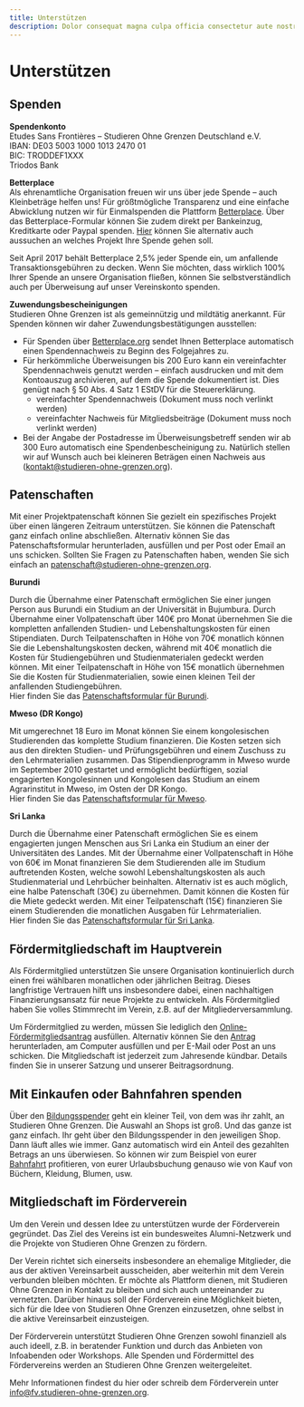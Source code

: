 ```yaml
---
title: Unterstützen
description: Dolor consequat magna culpa officia consectetur aute nostrud excepteur in sunt sint aliqua pariatur. Irure voluptate veniam sit aliquip dolor incididunt aute Lorem quis ullamco occaecat nulla laborum id. Culpa elit Lorem cillum occaecat exercitation aliqua aliqua enim commodo velit mollit quis velit irure. Dolor Lorem exercitation nisi nisi nisi dolore esse ut aliquip duis.
---
```


# Unterstützen

## Spenden
**Spendenkonto**  
Etudes Sans Frontières – Studieren Ohne Grenzen Deutschland e.V.  
IBAN: DE03 5003 1000 1013 2470 01  
BIC: TRODDEF1XXX  
Triodos Bank

**Betterplace**  
Als ehrenamtliche Organisation freuen wir uns über jede Spende – auch Kleinbeträge helfen uns! Für größtmögliche Transparenz und eine einfache Abwicklung nutzen wir für Einmalspenden die Plattform [Betterplace](https://betterplace.org/de/organisations/490-studieren-ohne-grenzen-deutschland-e-v). Über das Betterplace-Formular können Sie zudem direkt per Bankeinzug, Kreditkarte oder Paypal spenden. [Hier](https://betterplace.org/de/organisations/490-studieren-ohne-grenzen-deutschland-e-v/projects) können Sie alternativ auch aussuchen an welches Projekt Ihre Spende gehen soll.

Seit April 2017 behält Betterplace 2,5% jeder Spende ein, um anfallende Transaktionsgebühren zu decken. Wenn Sie möchten, dass wirklich 100% Ihrer Spende an unsere Organisation fließen, können Sie selbstverständlich auch per Überweisung auf unser Vereinskonto spenden. 

**Zuwendungsbescheinigungen**  
Studieren Ohne Grenzen ist als gemeinnützig und mildtätig anerkannt. Für Spenden können wir daher Zuwendungsbestätigungen ausstellen:

- Für Spenden über [Betterplace.org](https://betterplace.org/de/organisations/490-studieren-ohne-grenzen-deutschland-e-v) sendet Ihnen Betterplace automatisch einen Spendennachweis zu Beginn des Folgejahres zu.
- Für herkömmliche Überweisungen bis 200 Euro kann ein vereinfachter Spendennachweis genutzt werden – einfach ausdrucken und mit dem Kontoauszug archivieren, auf dem die Spende dokumentiert ist. Dies genügt nach § 50 Abs. 4 Satz 1 EStDV für die Steuererklärung.
  - vereinfachter Spendennachweis (Dokument muss noch verlinkt werden)
  - vereinfachter Nachweis für Mitgliedsbeiträge (Dokument muss noch verlinkt werden)
- Bei der Angabe der Postadresse im Überweisungsbetreff senden wir ab 300 Euro automatisch eine Spendenbescheinigung zu. Natürlich stellen wir auf Wunsch auch bei kleineren Beträgen einen Nachweis aus (kontakt@studieren-ohne-grenzen.org).

## Patenschaften
Mit einer Projektpatenschaft können Sie gezielt ein spezifisches Projekt über einen längeren Zeitraum unterstützen. Sie können die Patenschaft ganz einfach online abschließen. Alternativ können Sie das Patenschaftsformular herunterladen, ausfüllen und per Post oder Email an uns schicken. Sollten Sie Fragen zu Patenschaften haben, wenden Sie sich einfach an patenschaft@studieren-ohne-grenzen.org.

**Burundi**

Durch die Übernahme einer Patenschaft ermöglichen Sie einer jungen Person aus Burundi ein Studium an der Universität in Bujumbura.
Durch Übernahme einer Vollpatenschaft über 140€ pro Monat übernehmen Sie die kompletten anfallenden Studien- und Lebenshaltungskosten für einen Stipendiaten. Durch Teilpatenschaften in Höhe von 70€ monatlich können Sie die Lebenshaltungskosten decken, während mit 40€ monatlich die Kosten für Studiengebühren und Studienmaterialen gedeckt werden können. Mit einer Teilpatenschaft in Höhe von 15€ monatlich übernehmen Sie die Kosten für Studienmaterialien, sowie einen kleinen Teil der anfallenden Studiengebühren.  
Hier finden Sie das [Patenschaftsformular für Burundi](https://civicrm.studieren-ohne-grenzen.org/civicrm/contribute/transact?id=22).

**Mweso (DR Kongo)**

Mit umgerechnet 18 Euro im Monat können Sie einem kongolesischen Studierenden das komplette Studium finanzieren. Die Kosten setzen sich aus den direkten Studien- und Prüfungsgebühren und einem Zuschuss zu den Lehrmaterialien zusammen. Das Stipendienprogramm in Mweso wurde im September 2010 gestartet und ermöglicht bedürftigen, sozial engagierten Kongolesinnen und Kongolesen das Studium an einem Agrarinstitut in Mweso, im Osten der DR Kongo.  
Hier finden Sie das [Patenschaftsformular für Mweso](https://civicrm.studieren-ohne-grenzen.org/civicrm/contribute/transact?id=8).

**Sri Lanka**

Durch die Übernahme einer Patenschaft ermöglichen Sie es einem engagierten jungen Menschen aus Sri Lanka ein Studium an einer der Universitäten des Landes.
Mit der Übernahme einer Vollpatenschaft in Höhe von 60€ im Monat finanzieren Sie dem Studierenden alle im Studium auftretenden Kosten, welche sowohl Lebenshaltungskosten als auch Studienmaterial und Lehrbücher beinhalten. Alternativ ist es auch möglich, eine halbe Patenschaft (30€) zu übernehmen. Damit können die Kosten für die Miete gedeckt werden. Mit einer Teilpatenschaft (15€) finanzieren Sie einem Studierenden die monatlichen Ausgaben für Lehrmaterialien.  
Hier finden Sie das [Patenschaftsformular für Sri Lanka](https://civicrm.studieren-ohne-grenzen.org/civicrm/contribute/transact?id=19).

## Fördermitgliedschaft im Hauptverein
Als Fördermitglied unterstützen Sie unsere Organisation kontinuierlich durch einen frei wählbaren monatlichen oder jährlichen Beitrag. Dieses langfristige Vertrauen hilft uns insbesondere dabei, einen nachhaltigen Finanzierungsansatz für neue Projekte zu entwickeln. Als Fördermitglied haben Sie volles Stimmrecht im Verein, z.B. auf der Mitgliederversammlung.

Um Fördermitglied zu werden, müssen Sie lediglich den [Online-Fördermitgliedsantrag](https://civicrm.studieren-ohne-grenzen.org/civicrm/contribute/transact?id=2) ausfüllen. Alternativ können Sie den [Antrag](https://www.studieren-ohne-grenzen.org/wp-content/uploads/2014/01/sog-beitrittserklaerung.pdf) herunterladen, am Computer ausfüllen und per E-Mail oder Post an uns schicken. Die Mitgliedschaft ist jederzeit zum Jahresende kündbar. Details finden Sie in unserer Satzung und unserer Beitragsordnung.

## Mit Einkaufen oder Bahnfahren spenden
Über den [Bildungsspender](https://www.bildungsspender.de/sog/websearch) geht ein kleiner Teil, von dem was ihr zahlt, an Studieren Ohne Grenzen. Die Auswahl an Shops ist groß. Und das ganze ist ganz einfach. Ihr geht über den Bildungsspender in den jeweiligen Shop. Dann läuft alles wie immer. Ganz automatisch wird ein Anteil des gezahlten Betrags an uns überwiesen. So können wir zum Beispiel von eurer [Bahnfahrt](https://www.bildungsspender.de/sog/shopping?shop=4f055b00f537dad976c5c4c34c3745ad&org_id=478457001&from_topshops=1#) profitieren, von eurer Urlaubsbuchung genauso wie von Kauf von Büchern, Kleidung, Blumen, usw.

## Mitgliedschaft im Förderverein
Um den Verein und dessen Idee zu unterstützen wurde der Förderverein gegründet. Das Ziel des Vereins ist ein bundesweites Alumni-Netzwerk und die Projekte von Studieren Ohne Grenzen zu fördern.

Der Verein richtet sich einerseits insbesondere an ehemalige Mitglieder, die aus der aktiven Vereinsarbeit ausscheiden, aber weiterhin mit dem Verein verbunden bleiben möchten. Er möchte als Plattform dienen, mit Studieren Ohne Grenzen in Kontakt zu bleiben und sich auch untereinander zu vernetzten. Darüber hinaus soll der Förderverein eine Möglichkeit bieten, sich für die Idee von Studieren Ohne Grenzen einzusetzen, ohne selbst in die aktive Vereinsarbeit einzusteigen. 

Der Förderverein unterstützt Studieren Ohne Grenzen sowohl finanziell als auch ideell, z.B. in beratender Funktion und durch das Anbieten von Infoabenden oder Workshops. Alle Spenden und Fördermittel des Fördervereins werden an Studieren Ohne Grenzen weitergeleitet. 

Mehr Informationen findest du hier oder schreib dem Förderverein unter info@fv.studieren-ohne-grenzen.org.
